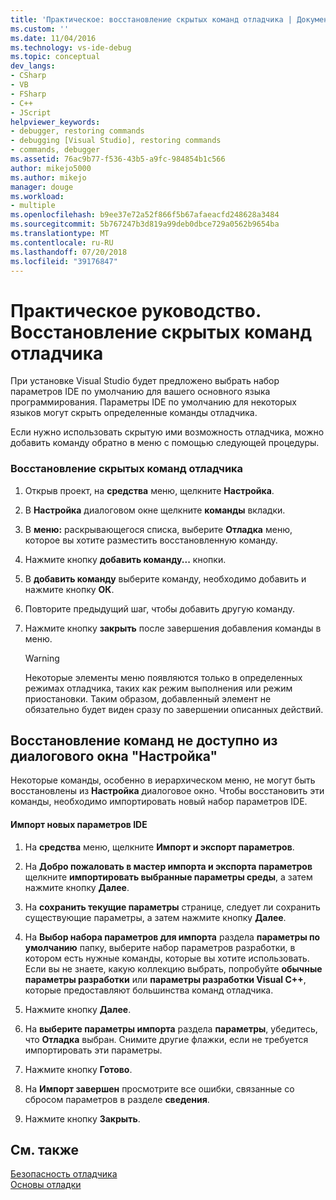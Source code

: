 ```yaml
---
title: 'Практическое: восстановление скрытых команд отладчика | Документация Майкрософт'
ms.custom: ''
ms.date: 11/04/2016
ms.technology: vs-ide-debug
ms.topic: conceptual
dev_langs:
- CSharp
- VB
- FSharp
- C++
- JScript
helpviewer_keywords:
- debugger, restoring commands
- debugging [Visual Studio], restoring commands
- commands, debugger
ms.assetid: 76ac9b77-f536-43b5-a9fc-984854b1c566
author: mikejo5000
ms.author: mikejo
manager: douge
ms.workload:
- multiple
ms.openlocfilehash: b9ee37e72a52f866f5b67afaeacfd248628a3484
ms.sourcegitcommit: 5b767247b3d819a99deb0dbce729a0562b9654ba
ms.translationtype: MT
ms.contentlocale: ru-RU
ms.lasthandoff: 07/20/2018
ms.locfileid: "39176847"
---
```

# <a name="how-to-restore-hidden-debugger-commands"></a>Практическое руководство. Восстановление скрытых команд отладчика
При установке Visual Studio будет предложено выбрать набор параметров IDE по умолчанию для вашего основного языка программирования. Параметры IDE по умолчанию для некоторых языков могут скрыть определенные команды отладчика.  
  
 Если нужно использовать скрытую ими возможность отладчика, можно добавить команду обратно в меню с помощью следующей процедуры.  
  
### <a name="to-restore-hidden-debugger-commands"></a>Восстановление скрытых команд отладчика  
  
1.  Открыв проект, на **средства** меню, щелкните **Настройка**.  
  
2.  В **Настройка** диалоговом окне щелкните **команды** вкладки.  
  
3.  В **меню:** раскрывающегося списка, выберите **Отладка** меню, которое вы хотите разместить восстановленную команду.  
  
4.  Нажмите кнопку **добавить команду...**  кнопки.  
  
5.  В **добавить команду** выберите команду, необходимо добавить и нажмите кнопку **ОК**.  
  
6.  Повторите предыдущий шаг, чтобы добавить другую команду.  
  
7.  Нажмите кнопку **закрыть** после завершения добавления команды в меню.  
  
    > [!WARNING]
    >  Некоторые элементы меню появляются только в определенных режимах отладчика, таких как режим выполнения или режим приостановки. Таким образом, добавленный элемент не обязательно будет виден сразу по завершении описанных действий.  
  
## <a name="restoring-commands-not-available-from-the-customize-dialog-box"></a>Восстановление команд не доступно из диалогового окна "Настройка"  
 Некоторые команды, особенно в иерархическом меню, не могут быть восстановлены из **Настройка** диалоговое окно. Чтобы восстановить эти команды, необходимо импортировать новый набор параметров IDE.  
  
#### <a name="to-import-new-ide-settings"></a>Импорт новых параметров IDE  
  
1.  На **средства** меню, щелкните **Импорт и экспорт параметров**.  
  
2.  На **Добро пожаловать в мастер импорта и экспорта параметров** щелкните **импортировать выбранные параметры среды**, а затем нажмите кнопку **Далее**.  
  
3.  На **сохранить текущие параметры** странице, следует ли сохранить существующие параметры, а затем нажмите кнопку **Далее**.  
  
4.  На **Выбор набора параметров для импорта** раздела **параметры по умолчанию** папку, выберите набор параметров разработки, в котором есть нужные команды, которые вы хотите использовать. Если вы не знаете, какую коллекцию выбрать, попробуйте **обычные параметры разработки** или **параметры разработки Visual C++**, которые предоставляют большинства команд отладчика.  
  
5.  Нажмите кнопку **Далее**.  
  
6.  На **выберите параметры импорта** раздела **параметры**, убедитесь, что **Отладка** выбран. Снимите другие флажки, если не требуется импортировать эти параметры.  
  
7.  Нажмите кнопку **Готово**.  
  
8.  На **Импорт завершен** просмотрите все ошибки, связанные со сбросом параметров в разделе **сведения**.  
  
9. Нажмите кнопку **Закрыть**.  
  
## <a name="see-also"></a>См. также  
 [Безопасность отладчика](../debugger/debugger-security.md)   
 [Основы отладки](../debugger/getting-started-with-the-debugger.md)